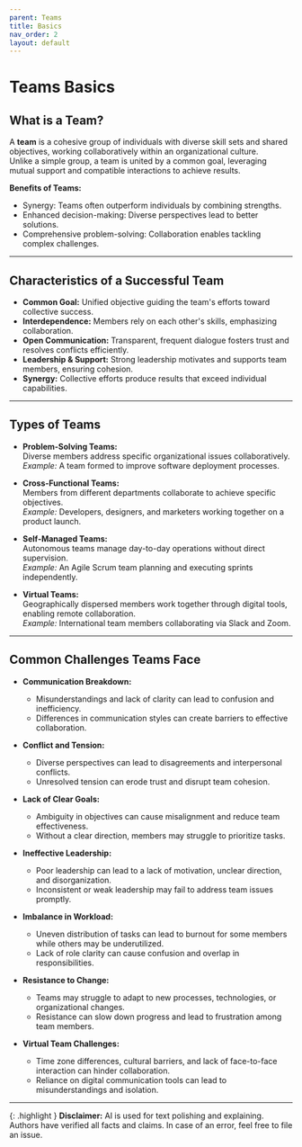 ```yaml
---
parent: Teams
title: Basics
nav_order: 2
layout: default
---
```


# Teams Basics

## What is a Team?

A **team** is a cohesive group of individuals with diverse skill sets and shared objectives, working collaboratively within an organizational culture.  
Unlike a simple group, a team is united by a common goal, leveraging mutual support and compatible interactions to achieve results.

**Benefits of Teams:**  
- Synergy: Teams often outperform individuals by combining strengths.
- Enhanced decision-making: Diverse perspectives lead to better solutions.
- Comprehensive problem-solving: Collaboration enables tackling complex challenges.

---

## Characteristics of a Successful Team

- **Common Goal:** Unified objective guiding the team's efforts toward collective success.
- **Interdependence:** Members rely on each other's skills, emphasizing collaboration.
- **Open Communication:** Transparent, frequent dialogue fosters trust and resolves conflicts efficiently.
- **Leadership & Support:** Strong leadership motivates and supports team members, ensuring cohesion.
- **Synergy:** Collective efforts produce results that exceed individual capabilities.

---

## Types of Teams

- **Problem-Solving Teams:**  
  Diverse members address specific organizational issues collaboratively.  
  *Example:* A team formed to improve software deployment processes.

- **Cross-Functional Teams:**  
  Members from different departments collaborate to achieve specific objectives.  
  *Example:* Developers, designers, and marketers working together on a product launch.

- **Self-Managed Teams:**  
  Autonomous teams manage day-to-day operations without direct supervision.  
  *Example:* An Agile Scrum team planning and executing sprints independently.

- **Virtual Teams:**  
  Geographically dispersed members work together through digital tools, enabling remote collaboration.  
  *Example:* International team members collaborating via Slack and Zoom.

---

## Common Challenges Teams Face

- **Communication Breakdown:**  
  - Misunderstandings and lack of clarity can lead to confusion and inefficiency.  
  - Differences in communication styles can create barriers to effective collaboration.

- **Conflict and Tension:**  
  - Diverse perspectives can lead to disagreements and interpersonal conflicts.  
  - Unresolved tension can erode trust and disrupt team cohesion.

- **Lack of Clear Goals:**  
  - Ambiguity in objectives can cause misalignment and reduce team effectiveness.  
  - Without a clear direction, members may struggle to prioritize tasks.

- **Ineffective Leadership:**  
  - Poor leadership can lead to a lack of motivation, unclear direction, and disorganization.  
  - Inconsistent or weak leadership may fail to address team issues promptly.

- **Imbalance in Workload:**  
  - Uneven distribution of tasks can lead to burnout for some members while others may be underutilized.  
  - Lack of role clarity can cause confusion and overlap in responsibilities.

- **Resistance to Change:**  
  - Teams may struggle to adapt to new processes, technologies, or organizational changes.  
  - Resistance can slow down progress and lead to frustration among team members.

- **Virtual Team Challenges:**  
  - Time zone differences, cultural barriers, and lack of face-to-face interaction can hinder collaboration.  
  - Reliance on digital communication tools can lead to misunderstandings and isolation.

---

{: .highlight }
**Disclaimer:** AI is used for text polishing and explaining. Authors have verified all facts and claims. In case of an error, feel free to file an issue.